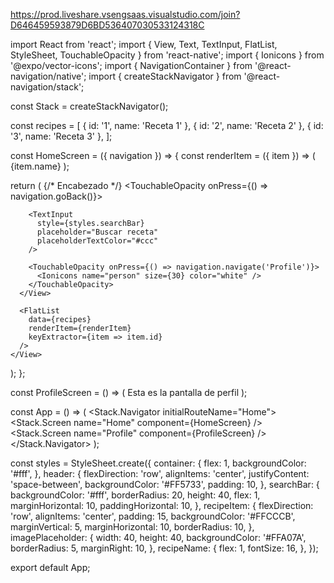 https://prod.liveshare.vsengsaas.visualstudio.com/join?D646459593879D6BD536407030533124318C


import React from 'react';
import { View, Text, TextInput, FlatList, StyleSheet, TouchableOpacity } from 'react-native';
import { Ionicons } from '@expo/vector-icons';
import { NavigationContainer } from '@react-navigation/native';
import { createStackNavigator } from '@react-navigation/stack';

const Stack = createStackNavigator();

const recipes = [
  { id: '1', name: 'Receta 1' },
  { id: '2', name: 'Receta 2' },
  { id: '3', name: 'Receta 3' },
];

const HomeScreen = ({ navigation }) => {
  const renderItem = ({ item }) => (
    <View style={styles.recipeItem}>
      <View style={styles.imagePlaceholder} />
      <Text style={styles.recipeName}>{item.name}</Text>
      <Ionicons name="star" size={24} color="orange" />
    </View>
  );

  return (
    <View style={styles.container}>
      {/* Encabezado */}
      <View style={styles.header}>
        <TouchableOpacity onPress={() => navigation.goBack()}>
          <Ionicons name="close" size={30} color="white" />
        </TouchableOpacity>

        <TextInput 
          style={styles.searchBar} 
          placeholder="Buscar receta" 
          placeholderTextColor="#ccc" 
        />

        <TouchableOpacity onPress={() => navigation.navigate('Profile')}>
          <Ionicons name="person" size={30} color="white" />
        </TouchableOpacity>
      </View>

      <FlatList
        data={recipes}
        renderItem={renderItem}
        keyExtractor={item => item.id}
      />
    </View>
  );
};

const ProfileScreen = () => (
  <View style={styles.container}>
    <Text>Esta es la pantalla de perfil</Text>
  </View>
);

const App = () => (
  <NavigationContainer>
    <Stack.Navigator initialRouteName="Home">
      <Stack.Screen name="Home" component={HomeScreen} />
      <Stack.Screen name="Profile" component={ProfileScreen} />
    </Stack.Navigator>
  </NavigationContainer>
);

const styles = StyleSheet.create({
  container: {
    flex: 1,
    backgroundColor: '#fff',
  },
  header: {
    flexDirection: 'row',
    alignItems: 'center',
    justifyContent: 'space-between',
    backgroundColor: '#FF5733',
    padding: 10,
  },
  searchBar: {
    backgroundColor: '#fff',
    borderRadius: 20,
    height: 40,
    flex: 1,
    marginHorizontal: 10,
    paddingHorizontal: 10,
  },
  recipeItem: {
    flexDirection: 'row',
    alignItems: 'center',
    padding: 15,
    backgroundColor: '#FFCCCB',
    marginVertical: 5,
    marginHorizontal: 10,
    borderRadius: 10,
  },
  imagePlaceholder: {
    width: 40,
    height: 40,
    backgroundColor: '#FFA07A',
    borderRadius: 5,
    marginRight: 10,
  },
  recipeName: {
    flex: 1,
    fontSize: 16,
  },
});

export default App;
